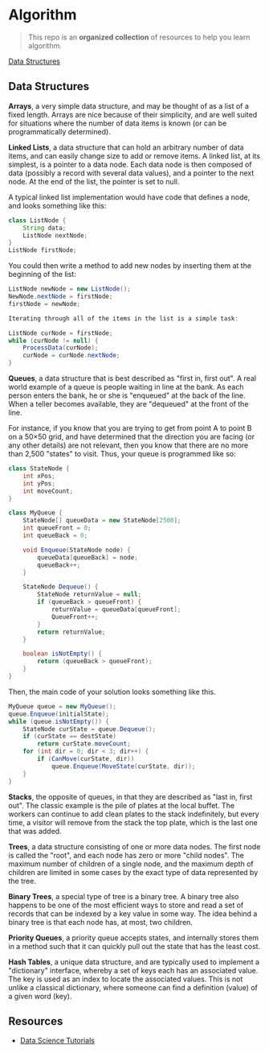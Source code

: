 # Algorithm

> This repo is an **organized collection** of resources to help you learn algorithm.

[Data Structures](#data-structures)


## Data Structures

**Arrays**, a very simple data structure, and may be thought of as a list of a fixed length. Arrays are nice because of their simplicity, and are well suited for situations where the number of data items is known (or can be programmatically determined).

**Linked Lists**, a data structure that can hold an arbitrary number of data items, and can easily change size to add or remove items. A linked list, at its simplest, is a pointer to a data node. Each data node is then composed of data (possibly a record with several data values), and a pointer to the next node. At the end of the list, the pointer is set to null.

A typical linked list implementation would have code that defines a node, and looks something like this:
```java
class ListNode {
    String data;
    ListNode nextNode;
}
ListNode firstNode;
```

You could then write a method to add new nodes by inserting them at the beginning of the list:
```java
ListNode newNode = new ListNode();
NewNode.nextNode = firstNode;
firstNode = newNode;

Iterating through all of the items in the list is a simple task:

ListNode curNode = firstNode;
while (curNode != null) {
    ProcessData(curNode);
    curNode = curNode.nextNode;
}
```

**Queues**, a data structure that is best described as "first in, first out". A real world example of a queue is people waiting in line at the bank. As each person enters the bank, he or she is "enqueued" at the back of the line. When a teller becomes available, they are "dequeued" at the front of the line. 

For instance, if you know that you are trying to get from point A to point B on a 50×50 grid, and have determined that the direction you are facing (or any other details) are not relevant, then you know that there are no more than 2,500 "states" to visit. Thus, your queue is programmed like so:

```java
class StateNode {
    int xPos;
    int yPos;
    int moveCount;
}

class MyQueue {
    StateNode[] queueData = new StateNode[2500];
    int queueFront = 0;
    int queueBack = 0;

    void Enqueue(StateNode node) {
        queueData[queueBack] = node;
        queueBack++;
    }

    StateNode Dequeue() {
        StateNode returnValue = null;
        if (queueBack > queueFront) {
            returnValue = queueData[queueFront];
            QueueFront++;
        }
        return returnValue;
    }

    boolean isNotEmpty() {
        return (queueBack > queueFront);
    }
}
```

Then, the main code of your solution looks something like this.

```java
MyQueue queue = new MyQueue();
queue.Enqueue(initialState);
while (queue.isNotEmpty()) {
    StateNode curState = queue.Dequeue();
    if (curState == destState)
        return curState.moveCount;
    for (int dir = 0; dir < 3; dir++) {
        if (CanMove(curState, dir))
            queue.Enqueue(MoveState(curState, dir));
    }
}
```
**Stacks**, the opposite of queues, in that they are described as "last in, first out". The classic example is the pile of plates at the local buffet. The workers can continue to add clean plates to the stack indefinitely, but every time, a visitor will remove from the stack the top plate, which is the last one that was added.

**Trees**, a data structure consisting of one or more data nodes. The first node is called the "root", and each node has zero or more "child nodes". The maximum number of children of a single node, and the maximum depth of children are limited in some cases by the exact type of data represented by the tree. 

**Binary Trees**, a special type of tree is a binary tree. A binary tree also happens to be one of the most efficient ways to store and read a set of records that can be indexed by a key value in some way. The idea behind a binary tree is that each node has, at most, two children.

**Priority Queues**, a priority queue accepts states, and internally stores them in a method such that it can quickly pull out the state that has the least cost.

**Hash Tables**, a unique data structure, and are typically used to implement a "dictionary" interface, whereby a set of keys each has an associated value. The key is used as an index to locate the associated values. This is not unlike a classical dictionary, where someone can find a definition (value) of a given word (key).


## Resources

* [Data Science Tutorials](https://www.topcoder.com/community/data-science/data-science-tutorials/)